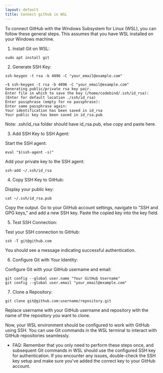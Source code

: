 ```yaml
---
layout: default
title: Connect github in WSL
---
```


To connect GitHub with the Windows Subsystem for Linux (WSL), you can follow these general steps. 
This assumes that you have WSL installed on your Windows machine.

1. Install Git on WSL:
````
sudo apt install git
````

2. Generate SSH Key:
````
ssh-keygen -t rsa -b 4096 -C "your_email@example.com"
````
````
~$ ssh-keygen -t rsa -b 4096 -C "your_email@example.com"
Generating public/private rsa key pair.
Enter file in which to save the key (/home/codebind/.ssh/id_rsa): (Enter for default location ./ssh/id_rsa)
Enter passphrase (empty for no passphrase): 
Enter same passphrase again: 
Your identification has been saved in id_rsa
Your public key has been saved in id_rsa.pub
````
  Note: .ssh/id_rsa folder should have id_rsa.pub, else copy and paste here.

3. Add SSH Key to SSH Agent:

  Start the SSH agent: 
````
eval "$(ssh-agent -s)"
````
  Add your private key to the SSH agent: 
````
ssh-add ~/.ssh/id_rsa
````

4. Copy SSH Key to GitHub:

  Display your public key: 
````
cat ~/.ssh/id_rsa.pub
````
  Copy the output.
  Go to your GitHub account settings, navigate to "SSH and GPG keys," and add a new SSH key. Paste the copied key into the key field.

5. Test SSH Connection:

  Test your SSH connection to GitHub: 
````
ssh -T git@github.com
````
  You should see a message indicating successful authentication.

6. Configure Git with Your Identity:

  Configure Git with your GitHub username and email:
````
git config --global user.name "Your GitHub Username"
git config --global user.email "your_email@example.com"
````

7. Clone a Repository:
````
git clone git@github.com:username/repository.git
````

  Replace username with your GitHub username and repository with the name of the repository you want to clone.


Now, your WSL environment should be configured to work with GitHub using SSH. You can use Git commands in the WSL terminal to interact with GitHub repositories seamlessly.

- FAQ:
Remember that you only need to perform these steps once, and subsequent Git commands in WSL should use the configured SSH key for authentication. 
If you encounter any issues, double-check the SSH key setup and make sure you've added the correct key to your GitHub account.
